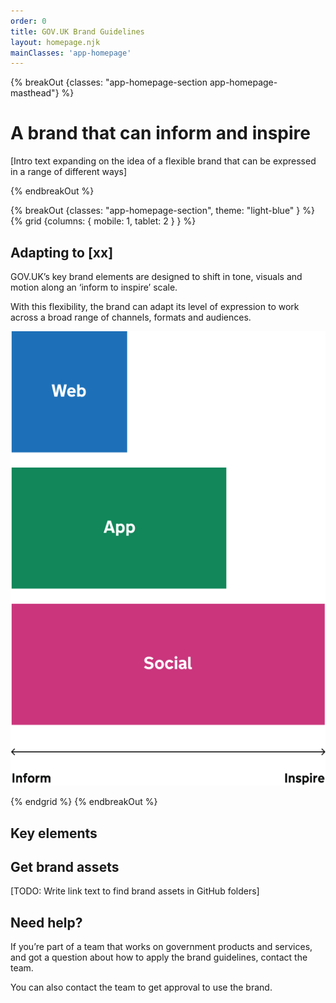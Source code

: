 ```yaml
---
order: 0
title: GOV.UK Brand Guidelines
layout: homepage.njk
mainClasses: 'app-homepage'
---
```


{% breakOut {classes: "app-homepage-section app-homepage-masthead"} %}

<div class="govuk-grid-row">
<div class="govuk-grid-column-two-thirds-from-desktop">

# A brand that can inform and inspire

[Intro text expanding on the idea of a flexible brand that can be expressed in a range of different ways]

</div>
</div>

{% endbreakOut %}

{% breakOut {classes: "app-homepage-section", theme: "light-blue" } %}
{% grid {columns: { mobile: 1, tablet: 2 } } %}

<div>

## Adapting to [xx]

GOV.UK’s key brand elements are designed to shift in tone, visuals and motion along an ‘inform to inspire’ scale.

With this flexibility, the brand can adapt its level of expression to work across a broad range of channels, formats and audiences.

</div>
<div>

![](./inform-inspire.svg)

</div>
{% endgrid %}
{% endbreakOut %}

<div class="govuk-grid-row app-homepage-section">
<div class="govuk-grid-column-two-thirds-from-desktop">

## Key elements

</div>
<div class="govuk-grid-column-one-third-from-desktop">

## Get brand assets

[TODO: Write link text to find brand assets in GitHub folders]

## Need help?

If you’re part of a team that works on government products and services, and got a question about how to apply the brand guidelines, contact the team.

You can also contact the team to get approval to use the brand.

</div>
</div>
